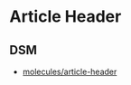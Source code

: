 # Article Header

## DSM
* [molecules/article-header](https://ultimaker.invisionapp.com/dsm/ultimaker/ultimaker-com/asset/components/)
